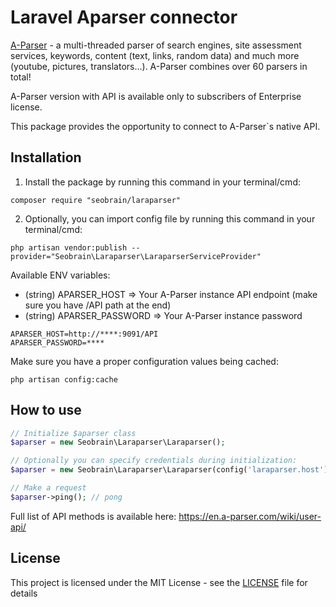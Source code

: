 # Laravel Aparser connector
[A-Parser](https://en.a-parser.com/) - a multi-threaded parser of search engines, site assessment services, keywords, content (text, links, random data) and much more (youtube, pictures, translators...). A-Parser combines over 60 parsers in total!

A-Parser version with API is available only to subscribers of Enterprise license.

This package provides the opportunity to connect to A-Parser`s native API.

## Installation
1) Install the package by running this command in your terminal/cmd:
```
composer require "seobrain/laraparser"
```

2) Optionally, you can import config file by running this command in your terminal/cmd:
```
php artisan vendor:publish --provider="Seobrain\Laraparser\LaraparserServiceProvider"
```

Available ENV variables:

* (string) APARSER_HOST => Your A-Parser instance API endpoint (make sure you have /API path at the end)
* (string) APARSER_PASSWORD => Your A-Parser instance password

```
APARSER_HOST=http://****:9091/API
APARSER_PASSWORD=****
```

Make sure you have a proper configuration values being cached:
```
php artisan config:cache
```

## How to use

```php
// Initialize $aparser class
$aparser = new Seobrain\Laraparser\Laraparser();

// Optionally you can specify credentials during initialization:
$aparser = new Seobrain\Laraparser\Laraparser(config('laraparser.host'), config('laraparser.password'));

// Make a request
$aparser->ping(); // pong
```

Full list of API methods is available here:
https://en.a-parser.com/wiki/user-api/

## License

This project is licensed under the MIT License - see the [LICENSE](LICENSE) file for details
